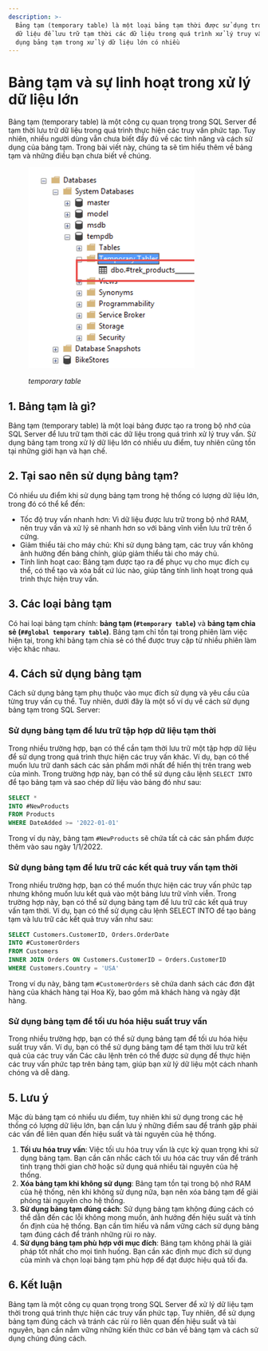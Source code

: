 ```yaml
---
description: >-
  Bảng tạm (temporary table) là một loại bảng tạm thời được sử dụng trong cơ sở
  dữ liệu để lưu trữ tạm thời các dữ liệu trong quá trình xử lý truy vấn. Sử
  dụng bảng tạm trong xử lý dữ liệu lớn có nhiều
---
```


# Bảng tạm và sự linh hoạt trong xử lý dữ liệu lớn

Bảng tạm (temporary table) là một công cụ quan trọng trong SQL Server để tạm thời lưu trữ dữ liệu trong quá trình thực hiện các truy vấn phức tạp. Tuy nhiên, nhiều người dùng vẫn chưa biết đầy đủ về các tính năng và cách sử dụng của bảng tạm. Trong bài viết này, chúng ta sẽ tìm hiểu thêm về bảng tạm và những điều bạn chưa biết về chúng.

<figure><img src=".gitbook/assets/image (2).png" alt=""><figcaption><p><em>temporary table</em></p></figcaption></figure>

## 1. Bảng tạm là gì?

Bảng tạm (temporary table) là một loại bảng được tạo ra trong bộ nhớ của SQL Server để lưu trữ tạm thời các dữ liệu trong quá trình xử lý truy vấn. Sử dụng bảng tạm trong xử lý dữ liệu lớn có nhiều ưu điểm, tuy nhiên cũng tồn tại những giới hạn và hạn chế.

## 2. Tại sao nên sử dụng bảng tạm?

Có nhiều ưu điểm khi sử dụng bảng tạm trong hệ thống có lượng dữ liệu lớn, trong đó có thể kể đến:

* Tốc độ truy vấn nhanh hơn: Vì dữ liệu được lưu trữ trong bộ nhớ RAM, nên truy vấn và xử lý sẽ nhanh hơn so với bảng vĩnh viễn lưu trữ trên ổ cứng.
* Giảm thiểu tải cho máy chủ: Khi sử dụng bảng tạm, các truy vấn không ảnh hưởng đến bảng chính, giúp giảm thiểu tải cho máy chủ.
* Tính linh hoạt cao: Bảng tạm được tạo ra để phục vụ cho mục đích cụ thể, có thể tạo và xóa bất cứ lúc nào, giúp tăng tính linh hoạt trong quá trình thực hiện truy vấn.

## 3. Các loại bảng tạm

Có hai loại bảng tạm chính: **bảng tạm (`#temporary table`)** và **bảng tạm chia sẻ (`##global temporary table`)**. Bảng tạm chỉ tồn tại trong phiên làm việc hiện tại, trong khi bảng tạm chia sẻ có thể được truy cập từ nhiều phiên làm việc khác nhau.

## 4. Cách sử dụng bảng tạm

Cách sử dụng bảng tạm phụ thuộc vào mục đích sử dụng và yêu cầu của từng truy vấn cụ thể. Tuy nhiên, dưới đây là một số ví dụ về cách sử dụng bảng tạm trong SQL Server:

### Sử dụng bảng tạm để lưu trữ tập hợp dữ liệu tạm thời

Trong nhiều trường hợp, bạn có thể cần tạm thời lưu trữ một tập hợp dữ liệu để sử dụng trong quá trình thực hiện các truy vấn khác. Ví dụ, bạn có thể muốn lưu trữ danh sách các sản phẩm mới nhất để hiển thị trên trang web của mình. Trong trường hợp này, bạn có thể sử dụng câu lệnh `SELECT INTO` để tạo bảng tạm và sao chép dữ liệu vào bảng đó như sau:

```sql
SELECT *
INTO #NewProducts
FROM Products
WHERE DateAdded >= '2022-01-01'
```

Trong ví dụ này, bảng tạm `#NewProducts` sẽ chứa tất cả các sản phẩm được thêm vào sau ngày 1/1/2022.

### Sử dụng bảng tạm để lưu trữ các kết quả truy vấn tạm thời

Trong nhiều trường hợp, bạn có thể muốn thực hiện các truy vấn phức tạp nhưng không muốn lưu kết quả vào một bảng lưu trữ vĩnh viễn. Trong trường hợp này, bạn có thể sử dụng bảng tạm để lưu trữ các kết quả truy vấn tạm thời. Ví dụ, bạn có thể sử dụng câu lệnh SELECT INTO để tạo bảng tạm và lưu trữ các kết quả truy vấn như sau:

```sql
SELECT Customers.CustomerID, Orders.OrderDate
INTO #CustomerOrders
FROM Customers
INNER JOIN Orders ON Customers.CustomerID = Orders.CustomerID
WHERE Customers.Country = 'USA'
```

Trong ví dụ này, bảng tạm `#CustomerOrders` sẽ chứa danh sách các đơn đặt hàng của khách hàng tại Hoa Kỳ, bao gồm mã khách hàng và ngày đặt hàng.

### Sử dụng bảng tạm để tối ưu hóa hiệu suất truy vấn

Trong nhiều trường hợp, bạn có thể sử dụng bảng tạm để tối ưu hóa hiệu suất truy vấn. Ví dụ, bạn có thể sử dụng bảng tạm để tạm thời lưu trữ kết quả của các truy vấn Các câu lệnh trên có thể được sử dụng để thực hiện các truy vấn phức tạp trên bảng tạm, giúp bạn xử lý dữ liệu một cách nhanh chóng và dễ dàng.

## 5. Lưu ý

Mặc dù bảng tạm có nhiều ưu điểm, tuy nhiên khi sử dụng trong các hệ thống có lượng dữ liệu lớn, bạn cần lưu ý những điểm sau để tránh gặp phải các vấn đề liên quan đến hiệu suất và tài nguyên của hệ thống.

1. **Tối ưu hóa truy vấn**: Việc tối ưu hóa truy vấn là cực kỳ quan trọng khi sử dụng bảng tạm. Bạn cần cân nhắc cách tối ưu hóa các truy vấn để tránh tình trạng thời gian chờ hoặc sử dụng quá nhiều tài nguyên của hệ thống.
2. **Xóa bảng tạm khi không sử dụng**: Bảng tạm tồn tại trong bộ nhớ RAM của hệ thống, nên khi không sử dụng nữa, bạn nên xóa bảng tạm để giải phóng tài nguyên cho hệ thống.
3. **Sử dụng bảng tạm đúng cách**: Sử dụng bảng tạm không đúng cách có thể dẫn đến các lỗi không mong muốn, ảnh hưởng đến hiệu suất và tính ổn định của hệ thống. Bạn cần tìm hiểu và nắm vững cách sử dụng bảng tạm đúng cách để tránh những rủi ro này.
4. **Sử dụng bảng tạm phù hợp với mục đích**: Bảng tạm không phải là giải pháp tốt nhất cho mọi tình huống. Bạn cần xác định mục đích sử dụng của mình và chọn loại bảng tạm phù hợp để đạt được hiệu quả tối đa.

## 6. Kết luận

Bảng tạm là một công cụ quan trọng trong SQL Server để xử lý dữ liệu tạm thời trong quá trình thực hiện các truy vấn phức tạp. Tuy nhiên, để sử dụng bảng tạm đúng cách và tránh các rủi ro liên quan đến hiệu suất và tài nguyên, bạn cần nắm vững những kiến thức cơ bản về bảng tạm và cách sử dụng chúng đúng cách.
